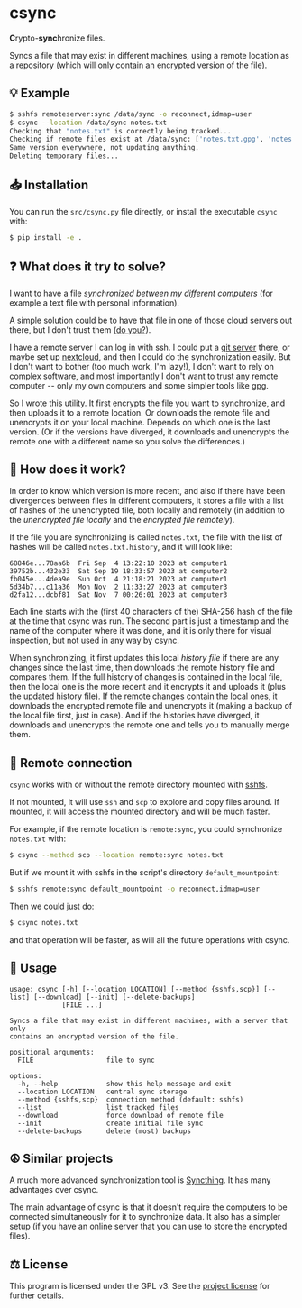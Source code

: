 # csync

**C**rypto-**sync**hronize files.

Syncs a file that may exist in different machines, using a remote
location as a repository (which will only contain an encrypted version
of the file).


## 💡 Example

```sh
$ sshfs remoteserver:sync /data/sync -o reconnect,idmap=user
$ csync --location /data/sync notes.txt
Checking that "notes.txt" is correctly being tracked...
Checking if remote files exist at /data/sync: ['notes.txt.gpg', 'notes.txt.history']
Same version everywhere, not updating anything.
Deleting temporary files...
```


## 📥 Installation

You can run the `src/csync.py` file directly, or install the executable
`csync` with:

```sh
$ pip install -e .
```


## ❓ What does it try to solve?

I want to have a file *synchronized between my different computers*
(for example a text file with personal information).

A simple solution could be to have that file in one of those cloud
servers out there, but I don't trust them ([do
you?](https://en.wikipedia.org/wiki/Edward_Snowden#Revelations)).

I have a remote server I can log in with ssh. I could put a [git
server](https://git-scm.com/book/en/v2/Git-on-the-Server-Setting-Up-the-Server)
there, or maybe set up [nextcloud](https://nextcloud.com/), and
then I could do the synchronization easily. But I don't want to bother
(too much work, I'm lazy!), I don't want to rely on complex software,
and most importantly I don't want to trust any remote computer -- only
my own computers and some simpler tools like [gpg](https://gnupg.org/).

So I wrote this utility. It first encrypts the file you want to
synchronize, and then uploads it to a remote location. Or downloads
the remote file and unencrypts it on your local machine. Depends on
which one is the last version. (Or if the versions have diverged, it
downloads and unencrypts the remote one with a different name so you
solve the differences.)


## 🤔 How does it work?

In order to know which version is more recent, and also if there have
been divergences between files in different computers, it stores a
file with a list of hashes of the unencrypted file, both locally and
remotely (in addition to the *unencrypted file locally* and the
*encrypted file remotely*).

If the file you are synchronizing is called `notes.txt`, the file with
the list of hashes will be called `notes.txt.history`, and it will
look like:

```
68846e...78aa6b  Fri Sep  4 13:22:10 2023 at computer1
39752b...432e33  Sat Sep 19 18:33:57 2023 at computer2
fb045e...4dea9e  Sun Oct  4 21:18:21 2023 at computer1
5d34b7...c11a36  Mon Nov  2 11:33:27 2023 at computer3
d2fa12...dcbf81  Sat Nov  7 00:26:01 2023 at computer3
```

Each line starts with the (first 40 characters of the) SHA-256 hash of
the file at the time that csync was run. The second part is just a
timestamp and the name of the computer where it was done, and it is
only there for visual inspection, but not used in any way by csync.

When synchronizing, it first updates this local *history file* if
there are any changes since the last time, then downloads the remote
history file and compares them. If the full history of changes is
contained in the local file, then the local one is the more recent and
it encrypts it and uploads it (plus the updated history file). If the
remote changes contain the local ones, it downloads the encrypted
remote file and unencrypts it (making a backup of the local file
first, just in case). And if the histories have diverged, it downloads
and unencrypts the remote one and tells you to manually merge them.


## 🛜 Remote connection

`csync` works with or without the remote directory mounted with
[sshfs](https://github.com/libfuse/sshfs).

If not mounted, it will use `ssh` and `scp` to explore and copy files
around. If mounted, it will access the mounted directory and will be
much faster.

For example, if the remote location is `remote:sync`, you could
synchronize `notes.txt` with:

```sh
$ csync --method scp --location remote:sync notes.txt
```

But if we mount it with sshfs in the script's directory
`default_mountpoint`:

```sh
$ sshfs remote:sync default_mountpoint -o reconnect,idmap=user
```

Then we could just do:

```sh
$ csync notes.txt
```

and that operation will be faster, as will all the future operations
with csync.


## 📖 Usage

```
usage: csync [-h] [--location LOCATION] [--method {sshfs,scp}] [--list] [--download] [--init] [--delete-backups]
             [FILE ...]

Syncs a file that may exist in different machines, with a server that only
contains an encrypted version of the file.

positional arguments:
  FILE                  file to sync

options:
  -h, --help            show this help message and exit
  --location LOCATION   central sync storage
  --method {sshfs,scp}  connection method (default: sshfs)
  --list                list tracked files
  --download            force download of remote file
  --init                create initial file sync
  --delete-backups      delete (most) backups
```


## ☮️ Similar projects

A much more advanced synchronization tool is
[Syncthing](https://syncthing.net/). It has many advantages over
csync.

The main advantage of csync is that it doesn't require the computers
to be connected simultaneously for it to synchronize data. It also has
a simpler setup (if you have an online server that you can use to
store the encrypted files).


## ⚖️ License

This program is licensed under the GPL v3. See the [project
license](license.md) for further details.
